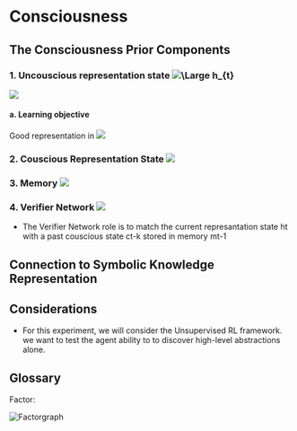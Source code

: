 

# Consciousness

## The Consciousness Prior Components

### 1. Uncouscious representation state ![\Large h_{t}](https://latex.codecogs.com/svg.latex?\Large&space;h_{t})

<img src="https://render.githubusercontent.com/render/math?math=h_{t} = F(x_{t}, h_{t-1})">


#### a. Learning objective
Good representation in <img src="https://render.githubusercontent.com/render/math?math=h_{t}">

### 2. Couscious Representation State <img src="https://render.githubusercontent.com/render/math?math=c_{t}">

### 3. Memory <img src="https://render.githubusercontent.com/render/math?math=m_{t}">

### 4. Verifier Network <img src="https://render.githubusercontent.com/render/math?math=V">

* The Verifier Network role is to match the current represantation state ht with a past couscious state ct-k stored in memory mt-1


## Connection to Symbolic Knowledge Representation

## Considerations

* For this experiment, we will consider the Unsupervised RL framework. we want to test the agent ability to to discover high-level abstractions alone. 

## Glossary 

Factor:  

![Factorgraph](https://user-images.githubusercontent.com/1243127/134007219-49c06ab8-60c6-4c66-90a0-c25b5ad9cb4f.jpeg)
